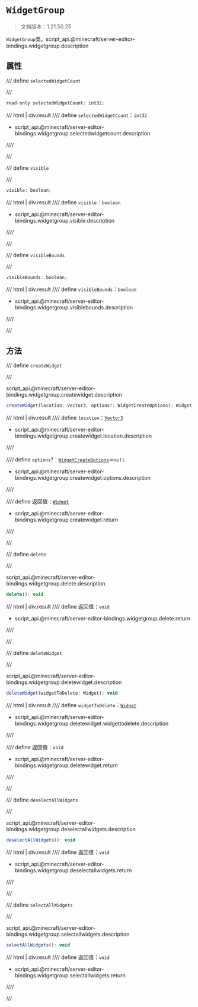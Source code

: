 # `WidgetGroup`

> 文档版本：1.21.50.25

`WidgetGroup`类。script_api.@minecraft/server-editor-bindings.widgetgroup.description

## 属性

/// define
`selectedWidgetCount`


///

```js
read-only selectedWidgetCount: int32;
```

/// html | div.result
//// define
`selectedWidgetCount`：`int32`

- script_api.@minecraft/server-editor-bindings.widgetgroup.selectedwidgetcount.description


////

///


/// define
`visible`


///

```js
visible: boolean;
```

/// html | div.result
//// define
`visible`：`boolean`

- script_api.@minecraft/server-editor-bindings.widgetgroup.visible.description


////

///


/// define
`visibleBounds`


///

```js
visibleBounds: boolean;
```

/// html | div.result
//// define
`visibleBounds`：`boolean`

- script_api.@minecraft/server-editor-bindings.widgetgroup.visiblebounds.description


////

///


## 方法

/// define
`createWidget`


///

script_api.@minecraft/server-editor-bindings.widgetgroup.createwidget.description

```js
createWidget(location: Vector3, options?: WidgetCreateOptions): Widget
```

/// html | div.result
//// define
`location`：[`Vector3`](../../server/beta/vector3.md)

- script_api.@minecraft/server-editor-bindings.widgetgroup.createwidget.location.description


////

//// define
`options`?：[`WidgetCreateOptions`](./widgetcreateoptions.md)＝`null`

- script_api.@minecraft/server-editor-bindings.widgetgroup.createwidget.options.description


////

//// define
返回值：[`Widget`](./widget.md)

- script_api.@minecraft/server-editor-bindings.widgetgroup.createwidget.return


////

///


/// define
`delete`


///

script_api.@minecraft/server-editor-bindings.widgetgroup.delete.description

```js
delete(): void
```

/// html | div.result
//// define
返回值：`void`

- script_api.@minecraft/server-editor-bindings.widgetgroup.delete.return


////

///


/// define
`deleteWidget`


///

script_api.@minecraft/server-editor-bindings.widgetgroup.deletewidget.description

```js
deleteWidget(widgetToDelete: Widget): void
```

/// html | div.result
//// define
`widgetToDelete`：[`Widget`](./widget.md)

- script_api.@minecraft/server-editor-bindings.widgetgroup.deletewidget.widgettodelete.description


////

//// define
返回值：`void`

- script_api.@minecraft/server-editor-bindings.widgetgroup.deletewidget.return


////

///


/// define
`deselectAllWidgets`


///

script_api.@minecraft/server-editor-bindings.widgetgroup.deselectallwidgets.description

```js
deselectAllWidgets(): void
```

/// html | div.result
//// define
返回值：`void`

- script_api.@minecraft/server-editor-bindings.widgetgroup.deselectallwidgets.return


////

///


/// define
`selectAllWidgets`


///

script_api.@minecraft/server-editor-bindings.widgetgroup.selectallwidgets.description

```js
selectAllWidgets(): void
```

/// html | div.result
//// define
返回值：`void`

- script_api.@minecraft/server-editor-bindings.widgetgroup.selectallwidgets.return


////

///

